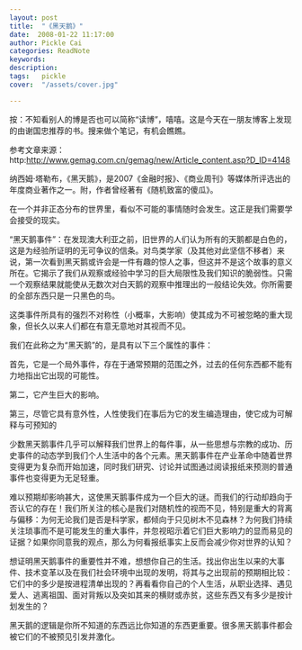 ```yaml
---
layout: post  
title:  "《黑天鹅》"
date:  2008-01-22 11:17:00
author: Pickle Cai  
categories: ReadNote  
keywords: 
description:   
tags:	pickle   
cover:  "/assets/cover.jpg"  

---
```


按：不知看别人的博是否也可以简称“读博”，嘻嘻。这是今天在一朋友博客上发现的由谢国忠推荐的书。搜来做个笔记，有机会瞧瞧。



参考文章来源：http:http://www.gemag.com.cn/gemag/new/Article_content.asp?D_ID=4148



纳西姆·塔勒布，《黑天鹅》，是2007《金融时报》、《商业周刊》等媒体所评选出的年度商业著作之一。附，作者曾经著有《随机致富的傻瓜》。



在一个并非正态分布的世界里，看似不可能的事情随时会发生。这正是我们需要学会接受的现实。



“黑天鹅事件”：在发现澳大利亚之前，旧世界的人们认为所有的天鹅都是白色的，这是为经验所证明的无可争议的信条。对鸟类学家（及其他对此坚信不移者）来说，第一次看到黑天鹅或许会是一件有趣的惊人之事，但这并不是这个故事的意义所在。它揭示了我们从观察或经验中学习的巨大局限性及我们知识的脆弱性。只需一个观察结果就能使从无数次对白天鹅的观察中推理出的一般结论失效。你所需要的全部东西只是一只黑色的鸟。



这类事件所具有的强烈不对称性（小概率，大影响）使其成为不可被忽略的重大现象，但长久以来人们都在有意无意地对其视而不见。



我们在此称之为“黑天鹅”的，是具有以下三个属性的事件：







首先，它是一个局外事件，存在于通常预期的范围之外，过去的任何东西都不能有力地指出它出现的可能性。



第二，它产生巨大的影响。



第三，尽管它具有意外性，人性使我们在事后为它的发生编造理由，使它成为可解释与可预知的

少数黑天鹅事件几乎可以解释我们世界上的每件事，从一些思想与宗教的成功、历史事件的动态学到我们个人生活中的各个元素。黑天鹅事件在产业革命中随着世界变得更为复杂而开始加速，同时我们研究、讨论并试图通过阅读报纸来预测的普通事件也变得更为无足轻重。



难以预期却影响甚大，这使黑天鹅事件成为一个巨大的谜。而我们的行动却趋向于否认它的存在！我们所关注的核心是我们对随机性的视而不见，特别是重大的背离与偏移：为何无论我们是否是科学家，都倾向于只见树木不见森林？为何我们持续关注琐事而不是可能发生的重大事件，并忽视昭示着它们巨大影响力的显而易见的证据？如果你同意我的观点，那么为何看报纸事实上反而会减少你对世界的认知？



想证明黑天鹅事件的重要性并不难，想想你自己的生活。找出你出生以来的大事件、技术变革以及在我们社会环境中出现的发明，将其与之出现前的预期相比较：它们中的多少是按进程清单出现的？再看看你自己的个人生活，从职业选择、遇见爱人、逃离祖国、面对背叛以及突如其来的横财或赤贫，这些东西又有多少是按计划发生的？



黑天鹅的逻辑是你所不知道的东西远比你知道的东西更重要。很多黑天鹅事件都会被它们的不被预见引发并激化。



		    



